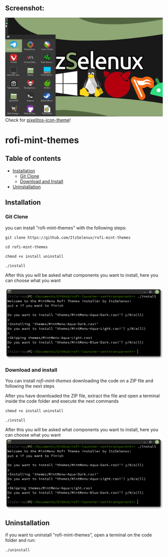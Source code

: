 
## Screenshot:
![GitHub Logo](/rofi.png)
Check for <a href=https://github.com/ItzSelenux/pixelitos-icon-theme>pixelitos-icon-theme</a>! 
# rofi-mint-themes

## Table of contents

 - [Installation](#installation)
   - [Git Clone](#git-clone)
   - [Download and Install](#download-and-install)
 - [Uninstallation](#uninstallation)

## Installation
   ### Git Clone
 you can install "rofi-mint-themes" with the following steps:
 ```
 git clone https://github.com/ItzSelenux/rofi-mint-themes
 ```
 ```
 cd rofi-mint-themes
 ```
 ```
 chmod +x install uninstall
 ```
 ```
 ./install
 ```
After this you will be asked what components you want to install, here you can choose what you want

![GitHub Logo](/install.png)
   ### Download and install

You can install *rofi-mint-themes* downloading the code on a ZIP file and following the next steps

After you have downloaded the ZIP file, extract the file and open a terminal inside the code folder and execute the next commands
```
chmod +x install uninstall
```
```
./install
```
After this you will be asked what components you want to install, here you can choose what you want
![GitHub Logo](/install.png)

 ## Uninstallation
 if you want to uninstall "rofi-mint-themes", open a terminal on the code folder and run:
 ```
 ./uninstall
 ```
 

